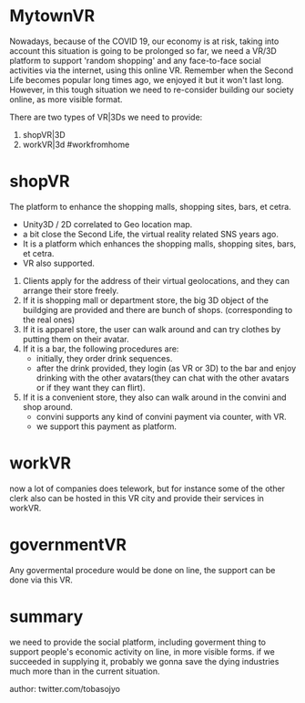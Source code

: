 # MytownVR

Nowadays, because of the COVID 19, our economy is at risk, taking into account this situation is going to be prolonged so far, we need a VR/3D platform to support 'random shopping' and any face-to-face social activities via the internet, using this online VR.
Remember when the Second Life becomes popular long times ago, we enjoyed it but it won't last long. 
However, in this tough situation we need to re-consider building our society online, as more visible format.

There are two types of VR|3Ds we need to provide:

1. shopVR|3D
2. workVR|3d #workfromhome

# shopVR

The platform to enhance the shopping malls, shopping sites, bars, et cetra.

- Unity3D / 2D correlated to Geo location map.
- a bit close the Second Life, the virtual reality related SNS years ago.
- It is a platform which enhances the shopping malls, shopping sites, bars, et cetra.
- VR also supported.

1. Clients apply for the address of their virtual geolocations, and they can arrange their store
   freely.
2. If it is shopping mall or department store, the big 3D object of the buildging are provided
   and there are bunch of shops. (corresponding to the real ones)
3. If it is apparel store, the user can walk around and can try clothes by putting them on their
   avatar.
4. If it is a bar, the following procedures are:
   - initially, they order drink sequences.
   - after the drink provided, they login (as VR or 3D) to the bar and enjoy drinking with the 
     other avatars(they can chat with the other avatars or if they want they can flirt). 
5. If it is a convenient store, they also can walk around in the convini and shop around.
   - convini supports any kind of convini payment via counter, with VR.
   - we support this payment as platform.

# workVR
now a lot of companies does telework, but for instance some of the other clerk also can be hosted in this VR city and provide their services in workVR.


# governmentVR
Any govermental procedure would be done on line, the support can be done via this VR.


# summary

we need to provide the social platform, including goverment thing to support people's economic activity on line, in more visible forms. if we succeeded in supplying it, probably we gonna save the dying industries much more than in the current situation.


author: twitter.com/tobasojyo
